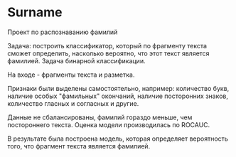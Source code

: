 # Surname
Проект по распознаванию фамилий

Задача: построить классификатор, который по фрагменту текста сможет определить, насколько вероятно, что этот текст является фамилией. Задача бинарной классификации.

На входе - фрагменты текста и разметка.

Признаки были выделены самостоятельно, например: количество букв, наличие особых "фамильных" окончаний, наличие посторонних знаков, количество гласных и согласных и другие.

Данные не сбалансированы, фамилий гораздо меньше, чем постороннего текста.
Оценка модели производилась по ROCAUC.

В результате была построена модель, которая определяет вероятность того, что фрагмент текста является фамилией.
